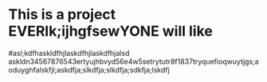 # This is a project EVERlk;ijhgfsewYONE will like
#asl;kdfhaskldfhjlaskdfhjlaskdfhjalsd
askldn34567876543ertyujhbvyd56e4w5setrytutr8f1837tryquefioqwuytjgs;aoduyghfalskfjl;askdfja;slkdfja;slkdfja;sdkfja;lskdfj